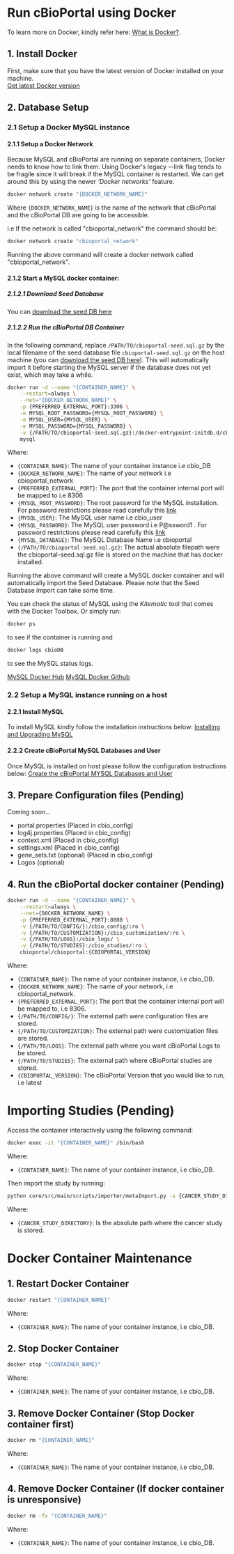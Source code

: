 # Run cBioPortal using Docker

To learn more on Docker, kindly refer here: [What is Docker?](https://www.docker.com/what-docker).

## 1. Install Docker

First, make sure that you have the latest version of Docker installed on your machine.    
[Get latest Docker version](https://www.docker.com/products/docker)

## 2. Database Setup

### 2.1 Setup a Docker MySQL instance

#### 2.1.1 Setup a Docker Network

Because MySQL and cBioPortal are running on separate containers, Docker needs to know how to link them. Using Docker's legacy --link flag tends to be fragile since it will break if the MySQL container is restarted. We can get around this by using the newer *‘Docker networks’* feature.

```bash
docker network create "{DOCKER_NETWORK_NAME}"
```
Where `{DOCKER_NETWORK_NAME}` is the name of the network that cBioPortal and the cBioPortal DB are going to be accessible.

i.e If the network is called "cbioportal_network" the command should be:

```bash
docker network create "cbioportal_network"
```

Running the above command will create a docker network called "cbioportal_network".

#### 2.1.2 Start a MySQL docker container:

##### 2.1.2.1 Download Seed Database

You can [download the seed DB here](Downloads.md#seed-database)

##### 2.1.2.2 Run the cBioPortal DB Container
In the following command, replace `/PATH/TO/cbioportal-seed.sql.gz` by the local filename of the seed database file `cbioportal-seed.sql.gz` on the host machine (you can [download the seed DB here](Downloads.md#seed-database)). This will automatically import it before starting the MySQL server if the database does not yet exist, which may take a while.

```bash
docker run -d --name "{CONTAINER_NAME}" \
    --restart=always \
    --net="{DOCKER_NETWORK_NAME}" \
    -p {PREFERRED_EXTERNAL_PORT}:3306 \
    -e MYSQL_ROOT_PASSWORD={MYSQL_ROOT_PASSWORD} \
    -e MYSQL_USER={MYSQL_USER} \
    -e MYSQL_PASSWORD={MYSQL_PASSWORD} \
    -v {/PATH/TO/cbioportal-seed.sql.gz}:/docker-entrypoint-initdb.d/cbioportal-seed.sql.gz:ro \
    mysql
```

Where:
- `{CONTAINER_NAME}`: The name of your container instance i.e cbio_DB
- `{DOCKER_NETWORK_NAME}`: The name of your network i.e cbioportal_network
- `{PREFERRED_EXTERNAL_PORT}`: The port that the container internal port will be mapped to i.e 8306
- `{MYSQL_ROOT_PASSWORD}`: The root password for the MySQL installation. For password restrictions please read carefully this [link](http://dev.mysql.com/doc/refman/5.7/en/user-names.html)
- `{MYSQL_USER}`: The MySQL user name i.e cbio_user
- `{MYSQL_PASSWORD}`: The MySQL user password i.e P@ssword1 . For password restrictions please read carefully this [link](http://dev.mysql.com/doc/refman/5.7/en/user-names.html)
- `{MYSQL_DATABASE}`: The MySQL Database Name i.e cbioportal
- `{/PATH/TO/cbioportal-seed.sql.gz}`: The actual absolute filepath were the cbioportal-seed.sql.gz file is stored on the machine that has docker installed.

Running the above command will create a MySQL docker container and will automatically import the Seed Database.
Please note that the Seed Database import can take some time.

You can check the status of MySQL using the _Kitematic_ tool that comes with the Docker Toolbox. Or simply run:

```bash
docker ps
```

to see if the container is running and

```bash
docker logs cbioDB
```

to see the MySQL status logs.

[MySQL Docker Hub](https://hub.docker.com/_/mysql/)
[MySQL Docker Github](https://github.com/docker-library/docs/tree/master/mysql)

### 2.2 Setup a MySQL instance running on a host

#### 2.2.1 Install MySQL

To install MySQL kindly follow the installation instructions below:
[Installing and Upgrading MySQL](http://dev.mysql.com/doc/refman/5.7/en/installing.html)

#### 2.2.2 Create cBioPortal MySQL Databases and User

Once MySQL is installed on host please follow the configuration instructions below:
[Create the cBioPortal MYSQL Databases and User](https://github.com/cBioPortal/cbioportal/blob/master/docs/Pre-Build-Steps.md#create-the-cbioportal-mysql-databases-and-user)

## 3. Prepare Configuration files (Pending)

Coming soon...
- portal.properties (Placed in cbio_config)
- log4j.properties (Placed in cbio_config)
- context.xml (Placed in cbio_config)
- settings.xml (Placed in cbio_config)
- gene_sets.txt (optional) (Placed in cbio_config)
- Logos (optional)

## 4. Run the cBioPortal docker container (Pending)

```bash
docker run -d --name "{CONTAINER_NAME}" \
    --restart=always \
    --net={DOCKER_NETWORK_NAME} \
    -p {PREFERRED_EXTERNAL_PORT}:8080 \
    -v {/PATH/TO/CONFIG/}:/cbio_config/:ro \
    -v {/PATH/TO/CUSTOMIZATION}:/cbio_customization/:ro \
    -v {/PATH/TO/LOGS}:/cbio_logs/ \
    -v {/PATH/TO/STUDIES}:/cbio_studies/:ro \
    cbioportal/cbioportal:{CBIOPORTAL_VERSION}
```

Where:
- `{CONTAINER_NAME}`: The name of your container instance, i.e cbio_DB.
- `{DOCKER_NETWORK_NAME}`: The name of your network, i.e cbioportal_network.
- `{PREFERRED_EXTERNAL_PORT}`: The port that the container internal port will be mapped to, i.e 8306.
- `{/PATH/TO/CONFIG/}`: The external path were configuration files are stored.
- `{/PATH/TO/CUSTOMIZATION}`: The external path were customization files are stored.
- `{/PATH/TO/LOGS}`: The external path where you want cBioPortal Logs to be stored.
- `{/PATH/TO/STUDIES}`: The external path where cBioPortal studies are stored.
- `{CBIOPORTAL_VERSION}`: The cBioPortal Version that you would like to run, i.e latest

# Importing Studies (Pending)

Access the container interactively using the following command:

```bash
docker exec -it "{CONTAINER_NAME}" /bin/bash
```

Where:
- `{CONTAINER_NAME}`: The name of your container instance, i.e cbio_DB.

Then import the study by running:

```bash
python core/src/main/scripts/importer/metaImport.py -s {CANCER_STUDY_DIRECTORY} -u "http://localhost:8080/cbioportal" -jar core/target/core-1.3.0-SNAPSHOT.jar -o
```

Where:
- `{CANCER_STUDY_DIRECTORY}`: Is the absolute path where the cancer study is stored.

# Docker Container Maintenance

## 1. Restart Docker Container

```bash
docker restart "{CONTAINER_NAME}"
```

Where:
- `{CONTAINER_NAME}`: The name of your container instance, i.e cbio_DB.

## 2. Stop Docker Container

```bash
docker stop "{CONTAINER_NAME}"
```

Where:
- `{CONTAINER_NAME}`: The name of your container instance, i.e cbio_DB.

## 3. Remove Docker Container (Stop Docker container first)

```bash
docker rm "{CONTAINER_NAME}"
```
Where:
- `{CONTAINER_NAME}`: The name of your container instance, i.e cbio_DB.

## 4. Remove Docker Container (If docker container is unresponsive)

```bash
docker rm -fv "{CONTAINER_NAME}"
```

Where:
- `{CONTAINER_NAME}`: The name of your container instance, i.e cbio_DB.
